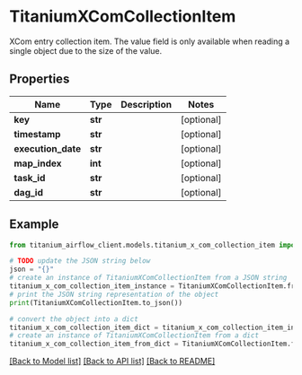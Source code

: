 # TitaniumXComCollectionItem

XCom entry collection item.  The value field is only available when reading a single object due to the size of the value. 

## Properties

Name | Type | Description | Notes
------------ | ------------- | ------------- | -------------
**key** | **str** |  | [optional] 
**timestamp** | **str** |  | [optional] 
**execution_date** | **str** |  | [optional] 
**map_index** | **int** |  | [optional] 
**task_id** | **str** |  | [optional] 
**dag_id** | **str** |  | [optional] 

## Example

```python
from titanium_airflow_client.models.titanium_x_com_collection_item import TitaniumXComCollectionItem

# TODO update the JSON string below
json = "{}"
# create an instance of TitaniumXComCollectionItem from a JSON string
titanium_x_com_collection_item_instance = TitaniumXComCollectionItem.from_json(json)
# print the JSON string representation of the object
print(TitaniumXComCollectionItem.to_json())

# convert the object into a dict
titanium_x_com_collection_item_dict = titanium_x_com_collection_item_instance.to_dict()
# create an instance of TitaniumXComCollectionItem from a dict
titanium_x_com_collection_item_from_dict = TitaniumXComCollectionItem.from_dict(titanium_x_com_collection_item_dict)
```
[[Back to Model list]](../README.md#documentation-for-models) [[Back to API list]](../README.md#documentation-for-api-endpoints) [[Back to README]](../README.md)


